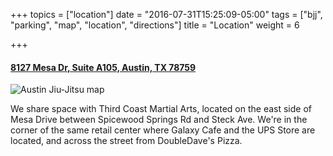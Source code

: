 +++
topics = ["location"]
date = "2016-07-31T15:25:09-05:00"
tags = ["bjj", "parking", "map", "location", "directions"]
title = "Location"
weight = 6

+++


#### [8127 Mesa Dr, Suite A105, Austin, TX 78759](https://goo.gl/maps/bU7Q5G9gPTu "location")

![Austin Jiu-Jitsu map](/img/map.png)

We share space with Third Coast Martial Arts, located on the east side of Mesa Drive between Spicewood Springs Rd and Steck Ave. We're in the corner of the same retail center where Galaxy Cafe and the UPS Store are located, and across the street from DoubleDave's Pizza.
